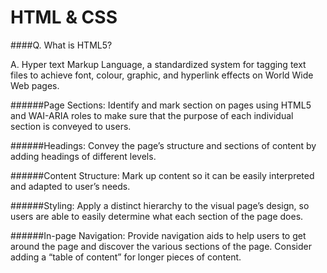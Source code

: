 # HTML & CSS

####Q. What is HTML5?

A. Hyper text Markup Language, a standardized system for tagging text files to achieve
font, colour, graphic, and hyperlink effects on World Wide Web pages.

######Page Sections: 
Identify and mark section on pages using HTML5 and WAI-ARIA roles to make sure that the purpose of each individual section is conveyed to users.

######Headings: 
Convey the page’s structure and sections of content by adding headings of different levels.

######Content Structure: 
Mark up content so it can be easily interpreted and adapted to user’s needs.

######Styling: 
Apply a distinct hierarchy to the visual page’s design, so users are able to easily determine what each section of the page does.

######In-page Navigation: 
Provide navigation aids to help users to get around the page and discover the various sections of the page. Consider adding a “table of content” for longer pieces of content.
